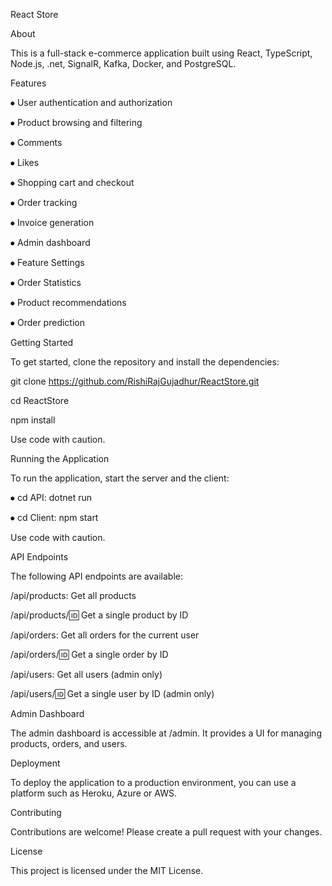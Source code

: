 React Store

About

This is a full-stack e-commerce application built using React, TypeScript, Node.js, .net, SignalR, Kafka, Docker, and PostgreSQL.

Features

⦁  User authentication and authorization

⦁  Product browsing and filtering

⦁  Comments

⦁  Likes

⦁  Shopping cart and checkout

⦁  Order tracking

⦁  Invoice generation

⦁  Admin dashboard

⦁  Feature Settings

⦁  Order Statistics

⦁  Product recommendations

⦁  Order prediction 

Getting Started

To get started, clone the repository and install the dependencies:

git clone https://github.com/RishiRajGujadhur/ReactStore.git

cd ReactStore

npm install

Use code with caution.

Running the Application

To run the application, start the server and the client:

⦁  cd API: dotnet run

⦁  cd Client: npm start

Use code with caution.

API Endpoints

The following API endpoints are available:

/api/products: Get all products

/api/products/:id: Get a single product by ID

/api/orders: Get all orders for the current user

/api/orders/:id: Get a single order by ID

/api/users: Get all users (admin only)

/api/users/:id: Get a single user by ID (admin only)

Admin Dashboard

The admin dashboard is accessible at /admin. It provides a UI for managing products, orders, and users.

Deployment

To deploy the application to a production environment, you can use a platform such as Heroku, Azure or AWS.

Contributing

Contributions are welcome! Please create a pull request with your changes.

License

This project is licensed under the MIT License.
